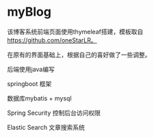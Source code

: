 # myBlog

该博客系统前端页面使用thymeleaf搭建，模板取自 https://github.com/oneStarLR。

在原有的界面基础上，根据自己的喜好做了一些调整。

后端使用java编写

springboot 框架

数据库mybatis + mysql

Spring Security 控制后台访问权限

Elastic Search 文章搜索系统


